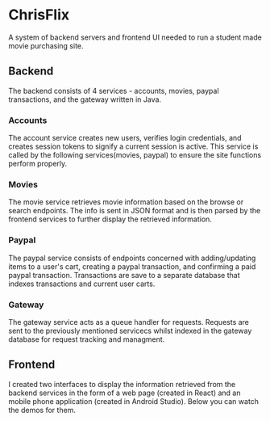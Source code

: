 # ChrisFlix
A system of backend servers and frontend UI needed to run a student made movie purchasing site.

## Backend
The backend consists of 4 services - accounts, movies, paypal transactions, and the gateway written in Java.

### Accounts
The account service creates new users, verifies login credentials, and creates session tokens to signify a current session is active. This service is called by the following services(movies, paypal) to ensure the site functions perform properly.
### Movies
The movie service retrieves movie information based on the browse or search endpoints. The info is sent in JSON format and is then parsed by the frontend services to further display the retrieved information.
### Paypal
The paypal service consists of endpoints concerned with adding/updating items to a user's cart, creating a paypal transaction, and confirming a paid paypal transaction. Transactions are save to a separate database that indexes transactions and current user carts.
### Gateway
The gateway service acts as a queue handler for requests. Requests are sent to the previously mentioned servicecs whilst indexed in the gateway database for request tracking and managment.

## Frontend
I created two interfaces to display the information retrieved from the backend services in the form of a web page (created in React) and an mobile phone application (created in Android Studio). Below you can watch the demos for them.
